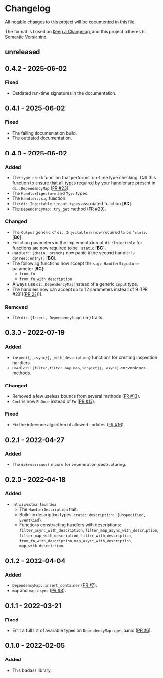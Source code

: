 # Changelog
All notable changes to this project will be documented in this file.

The format is based on [Keep a Changelog](https://keepachangelog.com/en/1.0.0/),
and this project adheres to [Semantic Versioning](https://semver.org/spec/v2.0.0.html).

## unreleased

## 0.4.2 - 2025-06-02

### Fixed

 - Outdated run-time signatures in the documentation.

## 0.4.1 - 2025-06-02

### Fixed

 - The failing documentation build.
 - The outdated documentation.

## 0.4.0 - 2025-06-02

### Added

 - The `type_check` function that performs run-time type checking. Call this function to ensure that all types required by your handler are present in `di::DependencyMap` ([PR #23](https://github.com/teloxide/dptree/pull/23)).
 - The `HandlerSignature` and `Type` types.
 - The `Handler::sig` function.
 - The `di::Injectable::input_types` associated function [**BC**].
 - The `DependencyMap::try_get` method ([PR #29](https://github.com/teloxide/dptree/pull/29)).

### Changed

 - The `Output` generic of `di::Injectable` is now required to be `'static` [**BC**].
 - Function parameters in the implementation of `di::Injectable` for functions are now required to be `'static` [**BC**].
 - `Handler::{chain, branch}` now panic if the second handler is `dptree::entry()` [**BC**].
 - The following functions now accept the `sig: HandlerSignature` parameter [**BC**]:
   - `from_fn`
   - `from_fn_with_description`
 - Always use `di::DependencyMap` instead of a generic `Input` type.
 - The handlers now can accept up to 12 parameters instead of 9 ([PR #28](([PR 28](https://github.com/teloxide/dptree/pull/28)))).

### Removed

 - The `di::{Insert, DependencySupplier}` traits.

## 0.3.0 - 2022-07-19

### Added

 - `inspect{,_async}{,_with_description}` functions for creating inspection handlers.
 - `Handler::{filter,filter_map,map,inspect}{,_async}` convenience methods.

### Changed

 - Removed a few useless bounds from several methods ([PR #13](https://github.com/teloxide/dptree/pull/13)).
 - `Cont` is now `FnOnce` instead of `Fn` ([PR #15](https://github.com/teloxide/dptree/pull/15)).

### Fixed

 - Fix the inference algorithm of allowed updates ([PR #16](https://github.com/teloxide/dptree/pull/16)).

## 0.2.1 - 2022-04-27

### Added

 - The `dptree::case!` macro for enumeration destructuring.

## 0.2.0 - 2022-04-18

### Added

 - Introspection facilities:
   - The `HandlerDescription` trait.
   - Build-in description types: `crate::description::{Unspecified, EventKind}`.
   - Functions constructing handlers with descriptions: `filter_async_with_description`, `filter_map_async_with_description`, `filter_map_with_description`, `filter_with_description`, `from_fn_with_description`, `map_async_with_description`, `map_with_description`.

## 0.1.2 - 2022-04-04

### Added

 - `DependencyMap::insert_container` ([PR #7](https://github.com/teloxide/dptree/pull/7)).
 - `map` and `map_async` ([PR #8](https://github.com/teloxide/dptree/pull/8)).

## 0.1.1 - 2022-03-21

### Fixed

 - Emit a full list of available types on `DependencyMap::get` panic ([PR #6](https://github.com/teloxide/dptree/pull/6)).

## 0.1.0 - 2022-02-05

### Added

 - This badass library.
